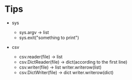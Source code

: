 # Tips

* sys
  * sys.argv -> list
  * sys.exit("something to print")

* csv
  * csv.reader(file) -> list
  * csv.DictReader(file) -> dict(according to the first line)
  * csv.writer(file) -> list writer.writerow(list)
  * csv.DictWriter(file) -> dict writer.writerow(dict)